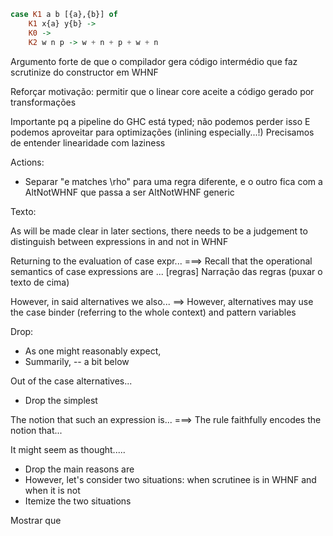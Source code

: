 

```haskell
case K1 a b [{a},{b}] of
    K1 x{a} y{b} ->
    K0 ->
    K2 w n p -> w + n + p + w + n
```


Argumento forte de que o compilador gera código intermédio que faz scrutinize do constructor em WHNF

Reforçar motivação: permitir que o linear core aceite a código gerado por transformações

Importante pq a pipeline do GHC está typed; não podemos perder isso
E podemos aproveitar para optimizações (inlining especially...!)
Precisamos de entender linearidade com laziness


Actions:

* Separar "e matches \rho" para uma regra diferente, e o outro fica com a
    AltNotWHNF que passa a ser AltNotWHNF generic

Texto:

As will be made clear in later sections, there needs to be a judgement to
distinguish between expressions in and not in WHNF

Returning to the evaluation of case expr...
===>
Recall that the operational semantics of case expressions are ...
[regras]
Narração das regras (puxar o texto de cima)


However, in said alternatives we also...
==>
However, alternatives may use the case binder (referring to the whole context) and pattern variables


Drop:
* As one might reasonably expect,
* Summarily, -- a bit below

Out of the case alternatives...
* Drop the simplest

The notion that such an expression is...
===>
The rule faithfully encodes the notion that...

It might seem as thought.....
* Drop the main reasons are
* However, let's consider two situations: when scrutinee is in WHNF and when it
    is not
* Itemize the two situations

Mostrar que 


